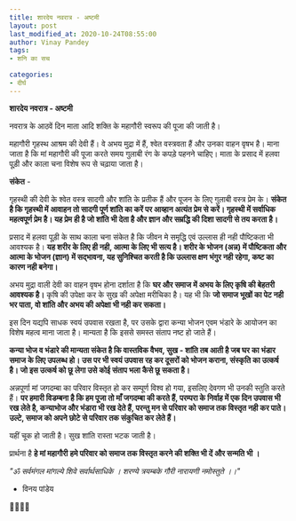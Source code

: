```yaml
---
title: शारदेय नवरात्र - अष्टमी
layout: post
last_modified_at: 2020-10-24T08:55:00
author: Vinay Pandey
tags:
- शनि का सच

categories:
- दीर्घ
---
```

**शारदेय नवरात्र - अष्टमी**

नवरात्र के आठवें दिन माता आदि शक्ति के महागौरी स्वरूप की पूजा की जाती है। 

महागौरी गृहस्थ आश्रम की देवी हैं। वे अभय मुद्रा में हैं, श्वेत वस्त्रवता हैं और उनका वाहन वृषभ है। माना जाता है कि मां महागौरी की पूजा करते समय गुलाबी रंग के कपड़े पहनने चाहिए। माता के प्रसाद में हलवा पूड़ी और काला चना विशेष रूप से चढ़ाया जाता है। 

**संकेत** - 

गृहस्थी की देवी के श्वेत वस्त्र सादगी और शांति के प्रतीक हैं और पूजन के लिए गुलाबी वस्त्र प्रेम के। **संकेत है कि गृहस्थी में आवाहन तो सादगी पूर्ण शांति का करें पर आव्हान अत्यंत प्रेम से करें। गृहस्थी में  सर्वाधिक महत्वपूर्ण प्रेम है। यह प्रेम ही है जो शांति भी देता है और ज्ञान और सम्रद्धि की दिशा सादगी से तय करता है।**

प्रसाद में हलवा पूड़ी के साथ काला चना संकेत है कि जीवन मे समृद्धि एवं उल्लास ही नही पौष्टिकता भी आवश्यक है। **यह शरीर के लिए ही नही, आत्मा के लिए भी सत्य है। शरीर के भोजन (अन्न) में पौष्टिकता और आत्मा के भोजन (ज्ञान) में सद्भावना, यह सुनिश्चित करती है कि उल्लास क्षण भंगुर नही रहेगा, कष्ट का कारण नही बनेगा।**

अभय मुद्रा वाली देवी का वाहन वृषभ होना दर्शाता है कि **घर और समाज में अभय के लिए कृषि की बेहतरी आवश्यक है।** कृषि की उपेक्षा कर के सुख की अपेक्षा मरीचिका है। यह भी कि **जो समाज भूखों का पेट नही भर पाता, वो शांति और अभय की अपेक्षा भी नही कर सकता।** 

इस दिन यद्यपि साधक स्वयं उपवास रखता है, पर उसके द्वारा कन्या भोजन एवम भंडारे के आयोजन का विशेष महत्व माना जाता है। मान्यता है कि इससे समस्त संताप नष्ट हो जाते हैं। 

**कन्या भोज व भंडारे की मान्यता संकेत है कि वास्तविक वैभव, सुख - शांति तब आती है जब घर का भंडार समाज के लिए उपलब्ध हो। उस पर भी स्वयं उपवास रह कर दूसरों को भोजन कराना, संस्कृति का उत्कर्ष है। जो इस उत्कर्ष को छू लेगा उसे कोई संताप भला कैसे छू सकता है।**

अन्नपूर्णा मां जगदम्बा का परिवार विस्तृत हो कर सम्पूर्ण विश्व हो गया, इसलिए देवगण भी उनकी स्तुति करते हैं। **पर हमारी विडम्बना है कि हम पूजा तो माँ जगदम्बा की करते हैं, परम्परा के निर्वाह में एक दिन उपवास भी रख लेते है,  कन्याभोज और भंडारा भी रख देते हैं, परन्तु मन से परिवार को समाज तक विस्तृत नही कर पाते। उल्टे, समाज को अपने छोटे से परिवार तक संकुचित कर लेते हैं।**

यहीं चूक हो जाती है। 
सुख शांति रास्ता भटक जाती है।

प्रार्थना है
**हे मां महागौरी**
**हमे परिवार को समाज तक विस्तृत करने की शक्ति भी दें और सन्मति भी ।**

*"ॐ सर्वमंगल मांगल्ये शिवे सर्वार्थसाधिके ।* 
*शरण्ये त्रयम्बके गौरी नारायणी नमोस्तुते ।।"* 

- विनय पांडेय

🙏🌷🌷🙏


